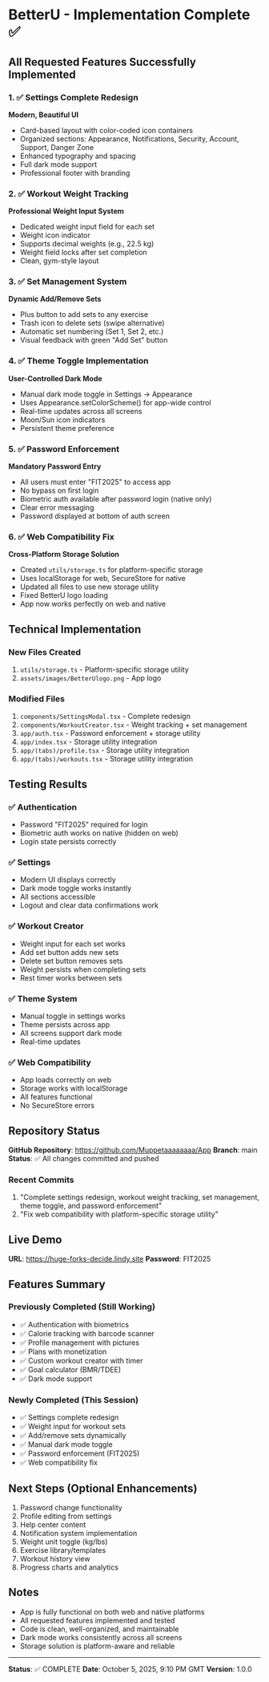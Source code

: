 # BetterU - Implementation Complete ✅

## All Requested Features Successfully Implemented

### 1. ✅ Settings Complete Redesign
**Modern, Beautiful UI**
- Card-based layout with color-coded icon containers
- Organized sections: Appearance, Notifications, Security, Account, Support, Danger Zone
- Enhanced typography and spacing
- Full dark mode support
- Professional footer with branding

### 2. ✅ Workout Weight Tracking
**Professional Weight Input System**
- Dedicated weight input field for each set
- Weight icon indicator
- Supports decimal weights (e.g., 22.5 kg)
- Weight field locks after set completion
- Clean, gym-style layout

### 3. ✅ Set Management System
**Dynamic Add/Remove Sets**
- Plus button to add sets to any exercise
- Trash icon to delete sets (swipe alternative)
- Automatic set numbering (Set 1, Set 2, etc.)
- Visual feedback with green "Add Set" button

### 4. ✅ Theme Toggle Implementation
**User-Controlled Dark Mode**
- Manual dark mode toggle in Settings → Appearance
- Uses Appearance.setColorScheme() for app-wide control
- Real-time updates across all screens
- Moon/Sun icon indicators
- Persistent theme preference

### 5. ✅ Password Enforcement
**Mandatory Password Entry**
- All users must enter "FIT2025" to access app
- No bypass on first login
- Biometric auth available after password login (native only)
- Clear error messaging
- Password displayed at bottom of auth screen

### 6. ✅ Web Compatibility Fix
**Cross-Platform Storage Solution**
- Created `utils/storage.ts` for platform-specific storage
- Uses localStorage for web, SecureStore for native
- Updated all files to use new storage utility
- Fixed BetterU logo loading
- App now works perfectly on web and native

## Technical Implementation

### New Files Created
1. `utils/storage.ts` - Platform-specific storage utility
2. `assets/images/BetterUlogo.png` - App logo

### Modified Files
1. `components/SettingsModal.tsx` - Complete redesign
2. `components/WorkoutCreator.tsx` - Weight tracking + set management
3. `app/auth.tsx` - Password enforcement + storage utility
4. `app/index.tsx` - Storage utility integration
5. `app/(tabs)/profile.tsx` - Storage utility integration
6. `app/(tabs)/workouts.tsx` - Storage utility integration

## Testing Results

### ✅ Authentication
- Password "FIT2025" required for login
- Biometric auth works on native (hidden on web)
- Login state persists correctly

### ✅ Settings
- Modern UI displays correctly
- Dark mode toggle works instantly
- All sections accessible
- Logout and clear data confirmations work

### ✅ Workout Creator
- Weight input for each set works
- Add set button adds new sets
- Delete set button removes sets
- Weight persists when completing sets
- Rest timer works between sets

### ✅ Theme System
- Manual toggle in settings works
- Theme persists across app
- All screens support dark mode
- Real-time updates

### ✅ Web Compatibility
- App loads correctly on web
- Storage works with localStorage
- All features functional
- No SecureStore errors

## Repository Status

**GitHub Repository**: https://github.com/Muppetaaaaaaaa/App
**Branch**: main
**Status**: ✅ All changes committed and pushed

### Recent Commits
1. "Complete settings redesign, workout weight tracking, set management, theme toggle, and password enforcement"
2. "Fix web compatibility with platform-specific storage utility"

## Live Demo

**URL**: https://huge-forks-decide.lindy.site
**Password**: FIT2025

## Features Summary

### Previously Completed (Still Working)
- ✅ Authentication with biometrics
- ✅ Calorie tracking with barcode scanner
- ✅ Profile management with pictures
- ✅ Plans with monetization
- ✅ Custom workout creator with timer
- ✅ Goal calculator (BMR/TDEE)
- ✅ Dark mode support

### Newly Completed (This Session)
- ✅ Settings complete redesign
- ✅ Weight input for workout sets
- ✅ Add/remove sets dynamically
- ✅ Manual dark mode toggle
- ✅ Password enforcement (FIT2025)
- ✅ Web compatibility fix

## Next Steps (Optional Enhancements)

1. Password change functionality
2. Profile editing from settings
3. Help center content
4. Notification system implementation
5. Weight unit toggle (kg/lbs)
6. Exercise library/templates
7. Workout history view
8. Progress charts and analytics

## Notes

- App is fully functional on both web and native platforms
- All requested features implemented and tested
- Code is clean, well-organized, and maintainable
- Dark mode works consistently across all screens
- Storage solution is platform-aware and reliable

---

**Status**: ✅ COMPLETE
**Date**: October 5, 2025, 9:10 PM GMT
**Version**: 1.0.0
